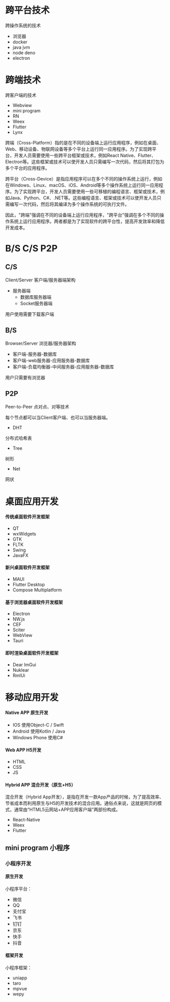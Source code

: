 # 跨平台技术

跨操作系统的技术

- 浏览器
- docker
- java jvm
- node deno
- electron



# 跨端技术

跨客户端的技术

- Webview
- mini program
- RN
- Weex
- Flutter
- Lynx



跨端（Cross-Platform）指的是在不同的设备端上运行应用程序，例如在桌面、Web、移动设备、物联网设备等多个平台上运行同一应用程序。为了实现跨平台，开发人员需要使用一些跨平台框架或技术，例如React Native、Flutter、Electron等。这些框架或技术可以使开发人员只需编写一次代码，然后将其打包为多个平台的应用程序。

跨平台（Cross-Device）是指应用程序可以在多个不同的操作系统上运行，例如在Windows、Linux、macOS、iOS、Android等多个操作系统上运行同一应用程序。为了实现跨平台，开发人员需要使用一些可移植的编程语言、框架或技术，例如Java、Python、C#、.NET等。这些编程语言、框架或技术可以使开发人员只需编写一次代码，然后将其编译为多个操作系统的可执行文件。

因此，"跨端"强调在不同的设备端上运行应用程序，"跨平台"强调在多个不同的操作系统上运行应用程序。两者都是为了实现软件的跨平台性，提高开发效率和降低开发成本。

# B/S C/S P2P

## C/S

Client/Server 客户端/服务器端架构

- 服务器端
  - 数据库服务器端
  - Socket服务器端

用户使用需要下载客户端



## B/S

Browser/Server 浏览器/服务器架构

- 客户端-服务器-数据库
- 客户端-web服务器-应用服务器-数据库
- 客户端-负载均衡器-中间服务器-应用服务器-数据库

用户只需要有浏览器



##  P2P

Peer-to-Peer 点对点、对等技术

每个节点都可以当Client客户端、也可以当服务器端。

- DHT

分布式哈希表

- Tree

树形

- Net

网状



# 桌面应用开发

#### 传统桌面软件开发框架

- QT
- wxWidgets
- GTK
- FLTK
- Swing
- JavaFX

#### 新兴桌面软件开发框架

- MAUI
- Flutter Desktop
- Compose Multiplatform

#### 基于浏览器桌面软件开发框架

- Electron
- NW.js
- CEF
- Sciter
- WebView
- Tauri

#### 即时渲染桌面软件开发框架

- Dear ImGui
- Nuklear
- RmIUi



# 移动应用开发

#### Native APP 原生开发

- IOS 使用Object-C / Swift
- Android 使用Kotlin / Java
- Windows Phone 使用C#



#### Web APP H5开发

- HTML
- CSS
- JS



#### Hybrid APP 混合开发（原生+H5）

混合开发（Hybrid App开发），是指在开发一款App产品的时候，为了提高效率、节省成本而利用原生与H5的开发技术的混合应用。通俗点来说，这就是网页的模式，通常由“HTML5云网站+APP应用客户端”两部份构成。

- React-Native
- Weex
- Flutter



## mini program 小程序

### 小程序开发

#### 原生开发

小程序平台：

- 微信
- QQ
- 支付宝
- 飞书
- 钉钉
- 京东
- 快手
- 抖音

#### 框架开发

小程序框架：

- uniapp
- taro
- mpvue
- wepy 